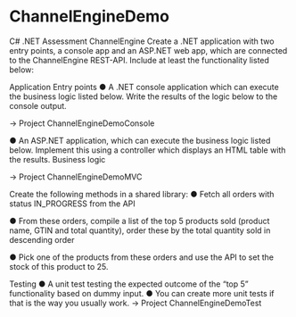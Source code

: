 # ChannelEngineDemo

C# .NET Assessment ChannelEngine
Create a .NET application with two entry points, a console app and an ASP.NET web
app, which are connected to the ChannelEngine REST-API.
Include at least the functionality listed below:


Application Entry points
● A .NET console application which can execute the business logic listed below.
Write the results of the logic below to the console output.

-> Project ChannelEngineDemoConsole

● An ASP.NET application, which can execute the business logic listed below.
Implement this using a controller which displays an HTML table with the results.
Business logic

-> Project ChannelEngineDemoMVC


Create the following methods in a shared library:
● Fetch all orders with status IN_PROGRESS from the API

● From these orders, compile a list of the top 5 products sold (product name, GTIN
and total quantity), order these by the total quantity sold in descending order

● Pick one of the products from these orders and use the API to set the stock of
this product to 25.




Testing
● A unit test testing the expected outcome of the “top 5” functionality based on
dummy input.
● You can create more unit tests if that is the way you usually work.
-> Project ChannelEngineDemoTest

